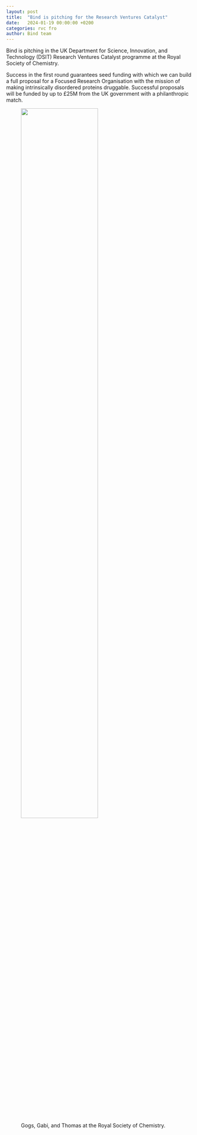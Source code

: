 ```yaml
---
layout: post
title:  "Bind is pitching for the Research Ventures Catalyst"
date:   2024-01-19 00:00:00 +0200
categories: rvc fro
author: Bind team
---
```

Bind is pitching in the UK Department for Science, Innovation, and Technology (DSIT) Research Ventures Catalyst programme at the Royal Society of Chemistry.

Success in the first round guarantees seed funding with which we can build a full proposal for a Focused Research Organisation with the mission of making intrinsically disordered proteins druggable. Successful proposals will be funded by up to £25M from the UK government with a philanthropic match.

<figure>
    <img src="{{ site.baseurl }}/assets/images/rvc.jpg" class="left" style="width: 70%" />
    <figcaption>
        Gogs, Gabi, and Thomas at the Royal Society of Chemistry.
    </figcaption>
</figure>
